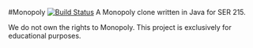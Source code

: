 #Monopoly
[![Build Status](https://travis-ci.org/SER215-Team11/monopoly.svg)](https://travis-ci.org/SER215-Team11/monopoly)
A Monopoly clone written in Java for SER 215.

We do not own the rights to Monopoly. This project is exclusively for
educational purposes.
